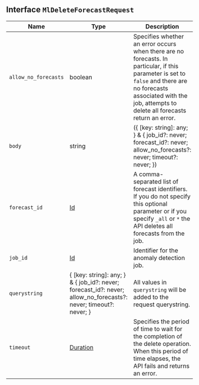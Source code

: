 ## Interface `MlDeleteForecastRequest`

| Name | Type | Description |
| - | - | - |
| `allow_no_forecasts` | boolean | Specifies whether an error occurs when there are no forecasts. In particular, if this parameter is set to `false` and there are no forecasts associated with the job, attempts to delete all forecasts return an error. |
| `body` | string | ({ [key: string]: any; } & { job_id?: never; forecast_id?: never; allow_no_forecasts?: never; timeout?: never; }) | All values in `body` will be added to the request body. |
| `forecast_id` | [Id](./Id.md) | A comma-separated list of forecast identifiers. If you do not specify this optional parameter or if you specify `_all` or `*` the API deletes all forecasts from the job. |
| `job_id` | [Id](./Id.md) | Identifier for the anomaly detection job. |
| `querystring` | { [key: string]: any; } & { job_id?: never; forecast_id?: never; allow_no_forecasts?: never; timeout?: never; } | All values in `querystring` will be added to the request querystring. |
| `timeout` | [Duration](./Duration.md) | Specifies the period of time to wait for the completion of the delete operation. When this period of time elapses, the API fails and returns an error. |
